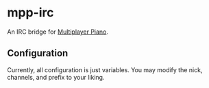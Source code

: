 # mpp-irc

An IRC bridge for [Multiplayer Piano](https://mppclone.com).

## Configuration

Currently, all configuration is just variables. You may modify the nick, channels, and prefix to your liking.
